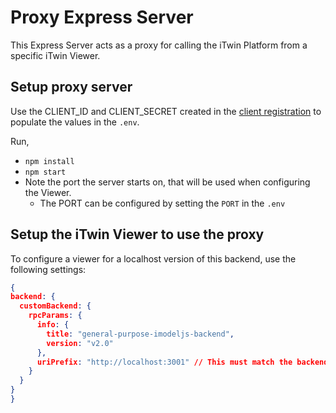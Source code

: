 # Proxy Express Server

This Express Server acts as a proxy for calling the iTwin Platform from a specific iTwin Viewer.

## Setup proxy server

Use the CLIENT_ID and CLIENT_SECRET created in the [client registration](../README.md#client-registration) to populate the values in the `.env`.

Run,

- `npm install`
- `npm start`
- Note the port the server starts on, that will be used when configuring the Viewer.
  - The PORT can be configured by setting the `PORT` in the `.env`

## Setup the iTwin Viewer to use the proxy

To configure a viewer for a localhost version of this backend, use the following settings:

```json
{
backend: {
  customBackend: {
    rpcParams: {
      info: {
        title: "general-purpose-imodeljs-backend",
        version: "v2.0"
      },
      uriPrefix: "http://localhost:3001" // This must match the backend url
    }
  }
}
}
```
